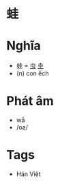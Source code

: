 # 蛙

# Nghĩa
* 蛙 = [虫](虫.md) [圭](圭.md)
* (n) con ếch

# Phát âm
* wā
*  /oa/

# Tags
* Hán Việt

<script>window.HANZI_FIELD='蛙';</script>

